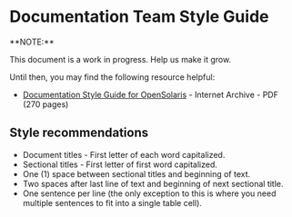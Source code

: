 # Documentation Team Style Guide

<!-- NOTE: --> <i class="fa fa-info-circle fa-lg" aria-hidden="true"></i> **NOTE:**
<div class="well">

This document is a work in progress.
Help us make it grow.

Until then, you may find the following resource helpful:

* [Documentation Style Guide for OpenSolaris](https://web.archive.org/web/20081207155129/http://opensolaris.org/os/community/documentation/files/OSOLDOCSG.pdf) - Internet Archive - PDF (270 pages)
</div>

## Style recommendations

* Document titles - First letter of each word capitalized.
* Sectional titles - First letter of first word capitalized.
* One (1) space between sectional titles and beginning of text.
* Two spaces after last line of text and beginning of next sectional title.
* One sentence per line (the only exception to this is where you need multiple sentences to fit into a single table cell).
